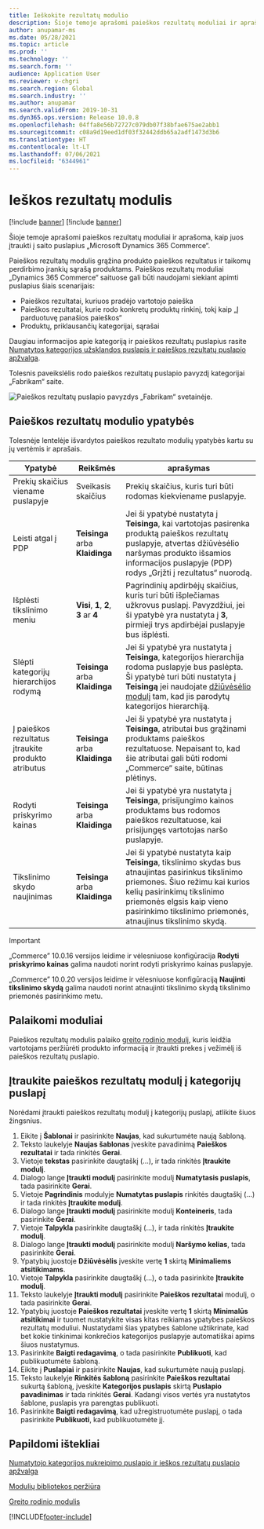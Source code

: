 ```yaml
---
title: Ieškokite rezultatų modulio
description: Šioje temoje aprašomi paieškos rezultatų moduliai ir aprašoma, kaip juos įtraukti į saito puslapius „Microsoft Dynamics 365 Commerce“.
author: anupamar-ms
ms.date: 05/28/2021
ms.topic: article
ms.prod: ''
ms.technology: ''
ms.search.form: ''
audience: Application User
ms.reviewer: v-chgri
ms.search.region: Global
ms.search.industry: ''
ms.author: anupamar
ms.search.validFrom: 2019-10-31
ms.dyn365.ops.version: Release 10.0.8
ms.openlocfilehash: 04ffa8e56b72727c079db07f38bfae675ae2abb1
ms.sourcegitcommit: c08a9d19eed1df03f32442ddb65a2adf1473d3b6
ms.translationtype: HT
ms.contentlocale: lt-LT
ms.lasthandoff: 07/06/2021
ms.locfileid: "6344961"
---
```

# <a name="search-results-module"></a>Ieškos rezultatų modulis

[!include [banner](includes/banner.md)]
[!include [banner](includes/preview-banner.md)]

Šioje temoje aprašomi paieškos rezultatų moduliai ir aprašoma, kaip juos įtraukti į saito puslapius „Microsoft Dynamics 365 Commerce“.

Paieškos rezultatų modulis grąžina produkto paieškos rezultatus ir taikomų perdirbimo įrankių sąrašą produktams. Paieškos rezultatų moduliai „Dynamics 365 Commerce“ saituose gali būti naudojami siekiant apimti puslapius šiais scenarijais:

- Paieškos rezultatai, kuriuos pradėjo vartotojo paieška
- Paieškos rezultatai, kurie rodo konkretų produktų rinkinį, tokį kaip „Į parduotuvę panašios paieškos“
- Produktų, priklausančių kategorijai, sąrašai

Daugiau informacijos apie kategoriją ir paieškos rezultatų puslapius rasite [Numatytos kategorijos užsklandos puslapis ir paieškos rezultatų puslapio apžvalga](category-search-page-overview.md).

Tolesnis paveikslėlis rodo paieškos rezultatų puslapio pavyzdį kategorijai „Fabrikam“ saite.

![Paieškos rezultatų puslapio pavyzdys „Fabrikam“ svetainėje.](./media/SimpleCategoryLandingDressCategory.png)

## <a name="search-results-module-properties"></a>Paieškos rezultatų modulio ypatybės

Tolesnėje lentelėje išvardytos paieškos rezultato modulių ypatybės kartu su jų vertėmis ir aprašais.

| Ypatybė | Reikšmės | aprašymas |
|----------|--------|-------------|
| Prekių skaičius viename puslapyje | Sveikasis skaičius | Prekių skaičius, kuris turi būti rodomas kiekviename puslapyje. |
| Leisti atgal į PDP | **Teisinga** arba **Klaidinga** | Jei ši ypatybė nustatyta į **Teisinga**, kai vartotojas pasirenka produktą paieškos rezultatų puslapyje, atvertas džiūvėsėlio naršymas produkto išsamios informacijos puslapyje (PDP) rodys „Grįžti į rezultatus“ nuorodą. |
| Išplėsti tikslinimo meniu | **Visi**, **1**, **2**, **3** ar **4** | Pagrindinių apdirbėjų skaičius, kuris turi būti išplečiamas užkrovus puslapį. Pavyzdžiui, jei ši ypatybė yra nustatyta į **3**, pirmieji trys apdirbėjai puslapyje bus išplėsti. |
| Slėpti kategorijų hierarchijos rodymą | **Teisinga** arba **Klaidinga** | Jei ši ypatybė yra nustatyta į **Teisinga**, kategorijos hierarchija rodoma puslapyje bus paslėpta. Ši ypatybė turi būti nustatyta į **Teisingą** jei naudojate [džiūvėsėlio modulį](add-breadcrumb.md) tam, kad jis parodytų kategorijos hierarchiją.|
| Į paieškos rezultatus įtraukite produkto atributus | **Teisinga** arba **Klaidinga** | Jei ši ypatybė yra nustatyta į **Teisinga**, atributai bus grąžinami produktams paieškos rezultatuose. Nepaisant to, kad šie atributai gali būti rodomi „Commerce“ saite, būtinas plėtinys.|
| Rodyti priskyrimo kainas | **Teisinga** arba **Klaidinga** | Jei ši ypatybė yra nustatyta į **Teisinga**, prisijungimo kainos produktams bus rodomos paieškos rezultatuose, kai prisijungęs vartotojas naršo puslapyje. |
| Tikslinimo skydo naujinimas | **Teisinga** arba **Klaidinga** | Jei ši ypatybė nustatyta kaip **Teisinga**, tikslinimo skydas bus atnaujintas pasirinkus tikslinimo priemones. Šiuo režimu kai kurios kelių pasirinkimų tikslinimo priemonės elgsis kaip vieno pasirinkimo tikslinimo priemonės, atnaujinus tikslinimo skydą. |

> [!IMPORTANT]
> „Commerce” 10.0.16 versijos leidime ir vėlesniuose konfigūracija **Rodyti priskyrimo kainas** galima naudoti norint rodyti priskyrimo kainas puslapyje.
>
> „Commerce” 10.0.20 versijos leidime ir vėlesniuose konfigūraciją **Naujinti tikslinimo skydą** galima naudoti norint atnaujinti tikslinimo skydą tikslinimo priemonės pasirinkimo metu.

## <a name="supported-modules"></a>Palaikomi moduliai

Paieškos rezultatų modulis palaiko [greito rodinio modulį](quick-view-module.md), kuris leidžia vartotojams peržiūrėti produkto informaciją ir įtraukti prekes į vežimėlį iš paieškos rezultatų puslapio.

## <a name="add-a-search-results-module-to-a-category-page"></a>Įtraukite paieškos rezultatų modulį į kategorijų puslapį

Norėdami įtraukti paieškos rezultatų modulį į kategorijų puslapį, atlikite šiuos žingsnius.

1. Eikite į **Šablonai** ir pasirinkite **Naujas**, kad sukurtumėte naują šabloną.
1. Teksto laukelyje **Naujas šablonas** įveskite pavadinimą **Paieškos rezultatai** ir tada rinkitės **Gerai**.
1. Vietoje **tekstas** pasirinkite daugtaškį (...), ir tada rinkitės **Įtraukite modulį**.
1. Dialogo lange **Įtraukti modulį** pasirinkite modulį **Numatytasis puslapis**, tada pasirinkite **Gerai**.
1. Vietoje **Pagrindinis** modulyje **Numatytas puslapis** rinkitės daugtaškį (...) ir tada rinkitės **Įtraukite modulį**.
1. Dialogo lange **Įtraukti modulį** pasirinkite modulį **Konteineris**, tada pasirinkite **Gerai**.
1. Vietoje **Talpykla** pasirinkite daugtaškį (...), ir tada rinkitės **Įtraukite modulį**.
1. Dialogo lange **Įtraukti modulį** pasirinkite modulį **Naršymo kelias**, tada pasirinkite **Gerai**.
1. Ypatybių juostoje **Džiūvėsėlis** įveskite vertę **1** skirtą **Minimaliems atsitikimams**.
1. Vietoje **Talpykla** pasirinkite daugtaškį (...), o tada pasirinkite **Įtraukite modulį**.
1. Teksto laukelyje **Įtraukti modulį** pasirinkite **Paieškos rezultatai** modulį, o tada pasirinkite **Gerai**.
1. Ypatybių juostoje **Paieškos rezultatai** įveskite vertę **1** skirtą **Minimalūs atsitikimai** ir tuomet nustatykite visas kitas reikiamas ypatybes paieškos rezultatų moduliui. Nustatydami šias ypatybes šablone užtikrinate, kad bet kokie tinkinimai konkrečios kategorijos puslapyje automatiškai apims šiuos nustatymus.
1. Pasirinkite **Baigti redagavimą**, o tada pasirinkite **Publikuoti**, kad publikuotumėte šabloną.
1. Eikite į **Puslapiai** ir pasirinkite **Naujas**, kad sukurtumėte naują puslapį.
1. Teksto laukelyje **Rinkitės šabloną** pasirinkite **Paieškos rezultatai** sukurtą šabloną, įveskite **Kategorijos puslapis** skirtą **Puslapio pavadinimas** ir tada rinkitės **Gerai**. Kadangi visos vertės yra nustatytos šablone, puslapis yra parengtas publikuoti.
1. Pasirinkite **Baigti redagavimą**, kad užregistruotumėte puslapį, o tada pasirinkite **Publikuoti**, kad publikuotumėte jį.

## <a name="additional-resources"></a>Papildomi ištekliai

[Numatytojo kategorijos nukreipimo puslapio ir ieškos rezultatų puslapio apžvalga](category-search-page-overview.md)

[Modulių bibliotekos peržiūra](starter-kit-overview.md)

[Greito rodinio modulis](quick-view-module.md)


[!INCLUDE[footer-include](../includes/footer-banner.md)]
